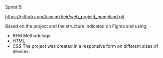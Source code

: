 Sprint 5:

 https://github.com/tasnimkheir/web_project_homeland.git

Based on the project and the structure indicated on Figma and using:
- BEM Methodology
- HTML 
- CSS
 The project was created in a responsive form on different sizes of devices.